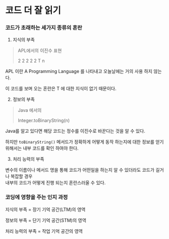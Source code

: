 # 코드 더 잘 읽기

### 코드가 초래하는 세가지 종류의 혼란

1. 지식의 부족

> APL에서의 이진수 표현
>
> 2 2 2 2 2 T n  &#x20;

APL 이란 A Programming Language 를 나타내고 오늘날에는 거의 사용 하지 않는다.

이 코드를 보며 오는 혼란은 T 에 대한 지식이 없기 때문이다.

2. 정보의 부족

> Java 에서의&#x20;
>
> Integer.toBinaryString(n)

Java를 알고 있다면 해당 코드는 정수를 이진수로 바꾼다는  것을 알 수 있다.

하지만 `toBinaryString()` 메서드가 정확하게 어떻게 동작 하는지에 대한 정보를 얻기 위해서는 내부 코드를 확인 하여야 한다.

3. 처리 능력의 부족

변수의 이름이나 메서드 명을 통해 코드가 어떤일을 하는지 알 수 있더라도 코드가 길거나 복잡할 경우\
내부의 코드가 어떻게 진행 되는지 혼란스러울 수 있다.



### 코딩에 영향을 주는 인지 과정

지식의 부족 = 장기  기억 공간(LTM)의 영역

정보의 부족 = 단기 기억 공간(STM)의 영역

처리 능력의 부족 = 작업 기억 공간의 영역

